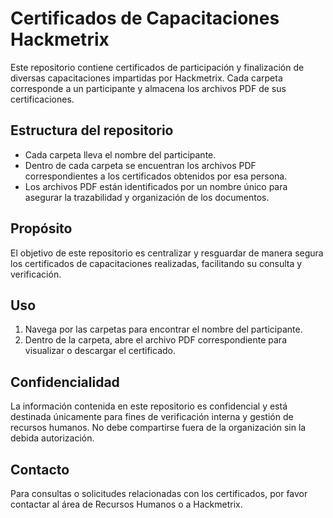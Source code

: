 # Certificados de Capacitaciones Hackmetrix

Este repositorio contiene certificados de participación y finalización de diversas capacitaciones impartidas por Hackmetrix. Cada carpeta corresponde a un participante y almacena los archivos PDF de sus certificaciones.

## Estructura del repositorio

- Cada carpeta lleva el nombre del participante.
- Dentro de cada carpeta se encuentran los archivos PDF correspondientes a los certificados obtenidos por esa persona.
- Los archivos PDF están identificados por un nombre único para asegurar la trazabilidad y organización de los documentos.

## Propósito

El objetivo de este repositorio es centralizar y resguardar de manera segura los certificados de capacitaciones realizadas, facilitando su consulta y verificación.

## Uso

1. Navega por las carpetas para encontrar el nombre del participante.
2. Dentro de la carpeta, abre el archivo PDF correspondiente para visualizar o descargar el certificado.

## Confidencialidad

La información contenida en este repositorio es confidencial y está destinada únicamente para fines de verificación interna y gestión de recursos humanos. No debe compartirse fuera de la organización sin la debida autorización.

## Contacto

Para consultas o solicitudes relacionadas con los certificados, por favor contactar al área de Recursos Humanos o a Hackmetrix.
